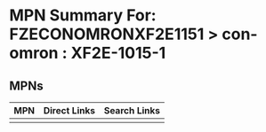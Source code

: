 



# MPN Summary For: FZECONOMRONXF2E1151 > con-omron : XF2E-1015-1

## MPNs
  

|MPN|Direct Links|Search Links|
| :--- | :--- | :--- |
||||
